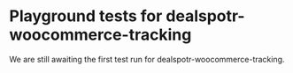 # Playground tests for dealspotr-woocommerce-tracking
We are still awaiting the first test run for dealspotr-woocommerce-tracking.
